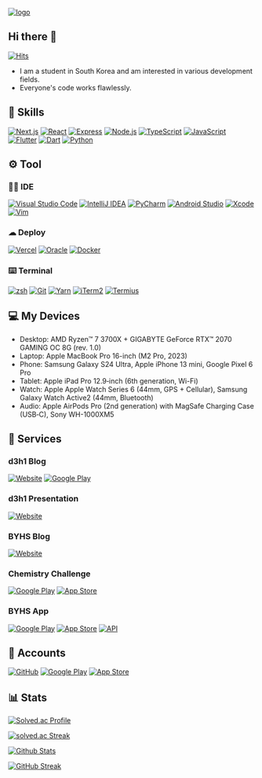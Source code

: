 [![logo](https://github.com/dohun0310/dohun0310/assets/63141348/bc06e26e-4c43-4eab-bde5-9f0db4bae5de)](https://github.com/dohun0310/dohun0310)

## Hi there 👋
[![Hits](https://hits.seeyoufarm.com/api/count/incr/badge.svg?url=https://github.com/dohun0310&&count_bg=%234C37E2&title_bg=%23121011&icon=github.svg&icon_color=%23FFFFFF&title=hits&edge_flat=true)](https://github.com/dohun0310)
 - I am a student in South Korea and am interested in various development fields.
 - Everyone's code works flawlessly.

## 🚀 Skills
[![Next.js](https://img.shields.io/badge/Next.js-black?style=for-the-badge&logo=next.js&logoColor=white)](https://nextjs.org) [![React](https://img.shields.io/badge/react-%2320232a.svg?style=for-the-badge&logo=react&logoColor=%2361DAFB)](https://react.dev) [![Express](https://img.shields.io/badge/Express-000000.svg?style=for-the-badge&logo=Express&logoColor=white)](https://expressjs.com) [![Node.js](https://img.shields.io/badge/node.js-6DA55F?style=for-the-badge&logo=node.js&logoColor=white)](https://nodejs.org) [![TypeScript](https://img.shields.io/badge/typescript-%23007ACC.svg?style=for-the-badge&logo=typescript&logoColor=white)](https://www.typescriptlang.org) [![JavaScript](https://img.shields.io/badge/JavaScript-F7DF1E.svg?style=for-the-badge&logo=JavaScript&logoColor=black)](https://ecma-international.org/publications-and-standards/standards/ecma-262) [![Flutter](https://img.shields.io/badge/Flutter-%2302569B.svg?style=for-the-badge&logo=Flutter&logoColor=white)](https://flutter.dev) [![Dart](https://img.shields.io/badge/dart-%230175C2.svg?style=for-the-badge&logo=dart&logoColor=white)](https://dart.dev) [![Python](https://img.shields.io/badge/python-3670A0?style=for-the-badge&logo=python&logoColor=ffdd54)](https://www.python.org)

## ⚙️ Tool
### 👩‍💻 IDE
[![Visual Studio Code](https://img.shields.io/badge/Visual%20Studio%20Code-0078d7.svg?style=for-the-badge&logo=visual-studio-code&logoColor=white)](https://code.visualstudio.com) [![IntelliJ IDEA](https://img.shields.io/badge/IntelliJ_IDEA-000000.svg?style=for-the-badge&logo=intellij-idea&logoColor=white)](https://www.jetbrains.com/idea) [![PyCharm](https://img.shields.io/badge/pycharm-143?style=for-the-badge&logo=pycharm&logoColor=black&color=black&labelColor=green)](https://www.jetbrains.com/pycharm) [![Android Studio](https://img.shields.io/badge/android%20studio-346ac1?style=for-the-badge&logo=android%20studio&logoColor=white)](https://developer.android.com/studio) [![Xcode](https://img.shields.io/badge/Xcode-007ACC?style=for-the-badge&logo=Xcode&logoColor=white)](https://developer.apple.com/kr/xcode) [![Vim](https://img.shields.io/badge/VIM-%2311AB00.svg?style=for-the-badge&logo=vim&logoColor=white)](https://www.vim.org)

### ☁ Deploy
[![Vercel](https://img.shields.io/badge/vercel-%23000000.svg?style=for-the-badge&logo=vercel&logoColor=white)](https://vercel.com) [![Oracle](https://img.shields.io/badge/Oracle-F80000?style=for-the-badge&logo=oracle&logoColor=white)](https://oracle.com) [![Docker](https://img.shields.io/badge/Docker-2496ED.svg?style=for-the-badge&logo=Docker&logoColor=white)](https://www.jenkins.io)

### ⌨️ Terminal
[![zsh](https://img.shields.io/badge/Zsh-F15A24.svg?style=for-the-badge&logo=Zsh&logoColor=white)](https://www.zsh.org) [![Git](https://img.shields.io/badge/git-%23F05033.svg?style=for-the-badge&logo=git&logoColor=white)](https://git-scm.com) [![Yarn](https://img.shields.io/badge/Yarn-2C8EBB.svg?style=for-the-badge&logo=Yarn&logoColor=white)](https://yarnpkg.com) [![iTerm2](https://img.shields.io/badge/iTerm2-000000?style=for-the-badge&logo=iterm2&logoColor=white)](https://iterm2.com) [![Termius](https://img.shields.io/badge/Termius-000000.svg?style=for-the-badge&logo=Termius&logoColor=white)](https://termius.com)
## 💻 My Devices
 - Desktop: AMD Ryzen™ 7 3700X + GIGABYTE GeForce RTX™ 2070 GAMING OC 8G (rev. 1.0)
 - Laptop: Apple MacBook Pro 16-inch (M2 Pro, 2023)
 - Phone: Samsung Galaxy S24 Ultra, Apple iPhone 13 mini, Google Pixel 6 Pro
 - Tablet: Apple iPad Pro 12.9‑inch (6th generation, Wi-Fi)
 - Watch: Apple Apple Watch Series 6 (44mm, GPS + Cellular), Samsung Galaxy Watch Active2 (44mm, Bluetooth)
 - Audio: Apple AirPods Pro (2nd generation) with MagSafe Charging Case (USB‑C), Sony WH-1000XM5

## 🌟 Services
### d3h1 Blog
[![Website](https://img.shields.io/badge/website-000000?style=for-the-badge&logo=About.me&logoColor=white)](https://blog.d3h1.com) [![Google Play](https://img.shields.io/badge/Google_Play-414141?style=for-the-badge&logo=google-play&logoColor=white)](https://play.google.com/store/apps/details?id=com.d3h1.blog)

### d3h1 Presentation
[![Website](https://img.shields.io/badge/website-000000?style=for-the-badge&logo=About.me&logoColor=white)](https://pt.d3h1.com)

### BYHS Blog
[![Website](https://img.shields.io/badge/website-000000?style=for-the-badge&logo=About.me&logoColor=white)](https://byhs.vercel.app/)

### Chemistry Challenge
[![Google Play](https://img.shields.io/badge/Google_Play-414141?style=for-the-badge&logo=google-play&logoColor=white)](https://play.google.com/store/apps/details?id=com.d3h1.chemistry_challenge) [![App Store](https://img.shields.io/badge/App_Store-0D96F6?style=for-the-badge&logo=app-store&logoColor=white)](https://apps.apple.com/ua/app/id6477348331)

### BYHS App
[![Google Play](https://img.shields.io/badge/Google_Play-414141?style=for-the-badge&logo=google-play&logoColor=white)](https://play.google.com/store/apps/details?id=com.d3h1.byhs) [![App Store](https://img.shields.io/badge/App_Store-0D96F6?style=for-the-badge&logo=app-store&logoColor=white)](https://apps.apple.com/za/app/id6478547016) [![API](https://img.shields.io/badge/API-%23404d59.svg?style=for-the-badge&logo=googlecloudstorage&logoColor=%#4285F4)](https://github.com/dohun0310/BYHS-API)

## 👤 Accounts
[![GitHub](https://img.shields.io/badge/github-%23121011.svg?style=for-the-badge&logo=github&logoColor=white)](https://github.com/dohun0310) [![Google Play](https://img.shields.io/badge/Google_Play-414141?style=for-the-badge&logo=google-play&logoColor=white)](https://play.google.com/store/apps/dev?id=4640599380994255114) [![App Store](https://img.shields.io/badge/App_Store-0D96F6?style=for-the-badge&logo=app-store&logoColor=white)](https://apps.apple.com/ua/developer/id1724103669)

## 📊 Stats
[![Solved.ac Profile](http://mazassumnida.wtf/api/generate_badge?boj=dohun0310)](https://solved.ac/dohun0310)

[![solved.ac Streak](http://mazandi.herokuapp.com/api?handle=dohun0310&theme=dark)](https://solved.ac/dohun0310)

[![Github Stats](https://github-readme-stats.vercel.app/api?username=dohun0310&theme=github_dark&count_private=true&show_icons=true&title_color=673AB7&icon_color=673AB7)](https://github.com/dohun0310?tab=repositories)

[![GitHub Streak](http://github-readme-streak-stats.herokuapp.com?user=dohun0310&theme=github_dark&border=E4E2E2&stroke=E4E2E2&ring=673AB7&currStreakNum=673AB7&sideNums=673AB7&dates=E4E2E2)](https://github.com/dohun0310)

<!---

dohun0310/dohun0310 is a ✨ special ✨ repository because its `README.md` (this file) appears on your GitHub profile.
You can click the Preview link to take a look at your changes.
--->
